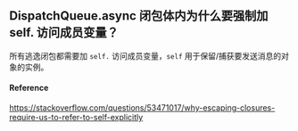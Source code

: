 ## DispatchQueue.async 闭包体内为什么要强制加 self. 访问成员变量？

所有逃逸闭包都需要加 `self.` 访问成员变量，`self` 用于保留/捕获要发送消息的对象的实例。



#### Reference

https://stackoverflow.com/questions/53471017/why-escaping-closures-require-us-to-refer-to-self-explicitly